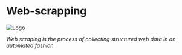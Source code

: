 # Web-scrapping

![Logo](webscrap_img.png)



_Web scraping is the process of collecting structured web data in an automated fashion._
